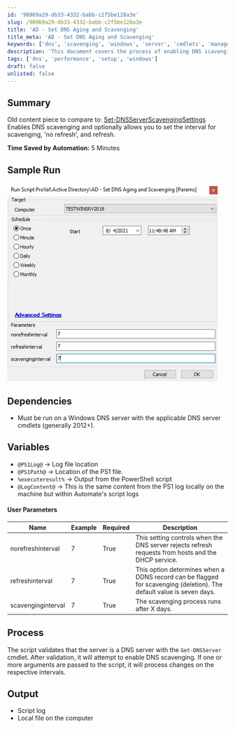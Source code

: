 ```yaml
---
id: '90969a29-db33-4332-babb-c2f5be128a3e'
slug: /90969a29-db33-4332-babb-c2f5be128a3e
title: 'AD - Set DNS Aging and Scavenging'
title_meta: 'AD - Set DNS Aging and Scavenging'
keywords: ['dns', 'scavenging', 'windows', 'server', 'cmdlets', 'management']
description: 'This document covers the process of enabling DNS scavenging on a Windows DNS server, including setting intervals for scavenging, no refresh, and refresh options. It outlines the necessary dependencies, user parameters, and provides a sample run of the script for better understanding.'
tags: ['dns', 'performance', 'setup', 'windows']
draft: false
unlisted: false
---
```


## Summary

Old content piece to compare to: [Set-DNSServerScavengingSettings](/docs/6942d20e-8606-4af2-bae5-7525935a2bfd)  
Enables DNS scavenging and optionally allows you to set the interval for scavenging, 'no refresh', and refresh.

**Time Saved by Automation:** 5 Minutes

## Sample Run

![Sample Run](../../../static/img/docs/90969a29-db33-4332-babb-c2f5be128a3e/image_1.webp)

## Dependencies

- Must be run on a Windows DNS server with the applicable DNS server cmdlets (generally 2012+).

## Variables

- `@PS1Log@` -> Log file location  
- `@PS1Path@` -> Location of the PS1 file.  
- `%executeresult%` -> Output from the PowerShell script  
- `@LogContent@` -> This is the same content from the PS1 log locally on the machine but within Automate's script logs  

#### User Parameters

| Name                | Example | Required | Description                                                                                                           |
|---------------------|---------|----------|-----------------------------------------------------------------------------------------------------------------------|
| norefreshinterval    | 7       | True     | This setting controls when the DNS server rejects refresh requests from hosts and the DHCP service.                 |
| refreshinterval      | 7       | True     | This option determines when a DDNS record can be flagged for scavenging (deletion). The default value is seven days. |
| scavenginginterval    | 7       | True     | The scavenging process runs after X days.                                                                             |

## Process

The script validates that the server is a DNS server with the `Get-DNSServer` cmdlet. After validation, it will attempt to enable DNS scavenging. If one or more arguments are passed to the script, it will process changes on the respective intervals.

## Output

- Script log
- Local file on the computer